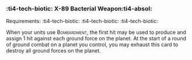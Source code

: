 ### :ti4-tech-biotic: **X-89 Bacterial Weapon**:ti4-absol:

Requirements: :ti4-tech-biotic: :ti4-tech-biotic: :ti4-tech-biotic:

When your units use <span style="font-variant:small-caps;">Bombardment</span>, the first hit may be used to produce and assign 1 hit against each ground force on the planet.
At the start of a round of ground combat on a planet you control, you may exhaust this card to destroy all ground forces on the planet.

